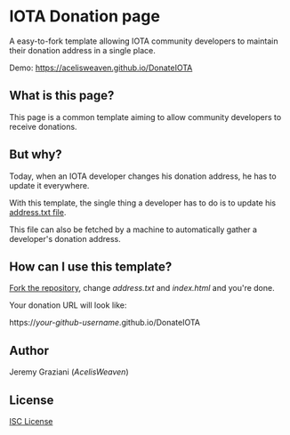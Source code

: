 # IOTA Donation page

A easy-to-fork template allowing IOTA community developers to maintain their donation address in a single place.

Demo: https://acelisweaven.github.io/DonateIOTA

## What is this page?

This page is a common template aiming to allow community developers to receive donations.

## But why?

Today, when an IOTA developer changes his donation address, he has to update it everywhere.

With this template, the single thing a developer has to do is to update his [address.txt file](address.txt).

This file can also be fetched by a machine to automatically gather a developer's donation address.

## How can I use this template?
[Fork the repository](https://github.com/AcelisWeaven/DonateIOTA/fork), change *address.txt* and *index.html* and you're done.

Your donation URL will look like:

https://*your-github-username*.github.io/DonateIOTA

## Author

Jeremy Graziani (*AcelisWeaven*)

## License

[ISC License](LICENSE.md)